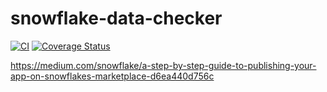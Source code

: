 # snowflake-data-checker

[![CI](https://github.com/samdouble/snowflake-data-checker/actions/workflows/checks.yml/badge.svg)](https://github.com/samdouble/snowflake-data-checker/actions/workflows/checks.yml)
[![Coverage Status](https://coveralls.io/repos/samdouble/snowflake-data-checker/badge.svg?branch=master&service=github)](https://coveralls.io/github/samdouble/snowflake-data-checker?branch=master)

https://medium.com/snowflake/a-step-by-step-guide-to-publishing-your-app-on-snowflakes-marketplace-d6ea440d756c
